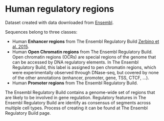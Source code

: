 # Human regulatory regions

Dataset created with data downloaded from [Ensembl](https://www.ensembl.org/index.html).

Sequences belong to three classes:
- Human **Enhancer regions** from The Ensembl Regulatory Build [Zerbino et al. 2015](https://europepmc.org/articles/PMC4407537).
- Human **Open Chromatin regions** from The Ensembl Regulatory Build. Open chromatin regions (OCRs) are special regions of the genome that can be accessed by DNA regulatory elements. In The Ensembl Regulatory Build, this label is assigned to pen chromatin regions, which were experimentally observed through DNase-seq, but covered by none of the other annotations (enhancer, promoter, gene, TSS, CTCF, ...). 
- Human **Promoter regions** from The Ensembl Regulatory Build.

The Ensembl Regulatory Build contains a genome-wide set of regions that are likely to be involved in gene regulation. Regulatory features in The Ensembl Regulatory Build are identify as consensus of segments across multiple cell types. Process of creating it can be found at The Ensembl Regulatory Build page.